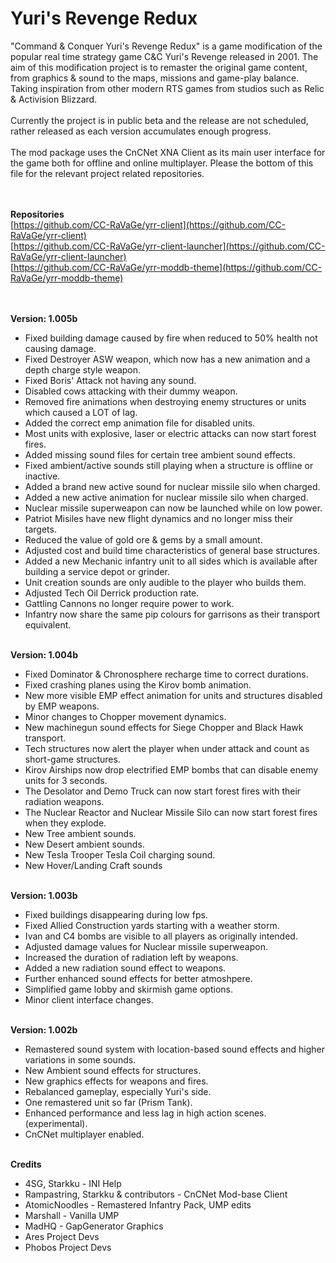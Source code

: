 # Yuri's Revenge Redux
"Command & Conquer Yuri's Revenge Redux" is a game modification of the popular real time strategy game C&C Yuri's Revenge released in 2001. The aim of this modification project is to remaster the original game content, from graphics & sound to the maps, missions and game-play balance. Taking inspiration from other modern RTS games from studios such as Relic & Activision Blizzard.
<br><br>
Currently the project is in public beta and the release are not scheduled, rather released as each version accumulates enough progress. <br><br>
The mod package uses the CnCNet XNA Client as its main user interface for the game both for offline and online multiplayer. Please the bottom of this file for the relevant project related repositories.
<br><br><br>

**Repositories**<br>
[https://github.com/CC-RaVaGe/yrr-client](https://github.com/CC-RaVaGe/yrr-client)<br>
[https://github.com/CC-RaVaGe/yrr-client-launcher](https://github.com/CC-RaVaGe/yrr-client-launcher)
<br>
[https://github.com/CC-RaVaGe/yrr-moddb-theme](https://github.com/CC-RaVaGe/yrr-moddb-theme)
<br>
<br><br>

**Version: 1.005b**
* Fixed building damage caused by fire when reduced to 50% health not causing damage.
* Fixed Destroyer ASW weapon, which now has a new animation and a depth charge style weapon.
* Fixed Boris' Attack not having any sound.
* Disabled cows attacking with their dummy weapon.
* Removed fire animations when destroying enemy structures or units which caused a LOT of lag.
* Added the correct emp animation file for disabled units.
* Most units with explosive, laser or electric attacks can now start forest fires.
* Added missing sound files for certain tree ambient sound effects.
* Fixed ambient/active sounds still playing when a structure is offline or inactive.
* Added a brand new active sound for nuclear missile silo when charged.
* Added a new active animation for nuclear missile silo when charged.
* Nuclear missile superweapon can now be launched while on low power.
* Patriot Misiles have new flight dynamics and no longer miss their targets.
* Reduced the value of gold ore & gems by a small amount.
* Adjusted cost and build time characteristics of general base structures.
* Added a new Mechanic infantry unit to all sides which is available after building a service depot or grinder.
* Unit creation sounds are only audible to the player who builds them.
* Adjusted Tech Oil Derrick production rate.
* Gattling Cannons no longer require power to work.
* Infantry now share the same pip colours for garrisons as their transport equivalent.
  <br><br>

**Version: 1.004b**
* Fixed Dominator & Chronosphere recharge time to correct durations.
* Fixed crashing planes using the Kirov bomb animation.
* New more visible EMP effect animation for units and structures disabled by EMP weapons.
* Minor changes to Chopper movement dynamics.
* New machinegun sound effects for Siege Chopper and Black Hawk transport.
* Tech structures now alert the player when under attack and count as short-game structures.
* Kirov Airships now drop electrified EMP bombs that can disable enemy units for 3 seconds.
* The Desolator and Demo Truck can now start forest fires with their radiation weapons.
* The Nuclear Reactor and Nuclear Missile Silo can now start forest fires when they explode.
* New Tree ambient sounds.
* New Desert ambient sounds.
* New Tesla Trooper Tesla Coil charging sound.
* New Hover/Landing Craft sounds
<br><br>

**Version: 1.003b**
* Fixed buildings disappearing during low fps.
* Fixed Allied Construction yards starting with a weather storm.
* Ivan and C4 bombs are visible to all players as originally intended.
* Adjusted damage values for Nuclear missile superweapon.
* Increased the duration of radiation left by weapons.
* Added a new radiation sound effect to weapons.
* Further enhanced sound effects for better atmoshpere.
* Simplified game lobby and skirmish game options.
* Minor client interface changes.
<br><br>

**Version: 1.002b**
* Remastered sound system with location-based sound effects and higher variations in some sounds.
* New Ambient sound effects for structures.
* New graphics effects for weapons and fires.
* Rebalanced gameplay, especially Yuri's side.
* One remastered unit so far (Prism Tank).
* Enhanced performance and less lag in high action scenes. (experimental).
* CnCNet multiplayer enabled.
<br><br>

**Credits**<br>
* 4SG, Starkku - INI Help
* Rampastring, Starkku & contributors - CnCNet Mod-base Client
* AtomicNoodles - Remastered Infantry Pack, UMP edits
* Marshall - Vanilla UMP
* MadHQ - GapGenerator Graphics
* Ares Project Devs
* Phobos Project Devs
